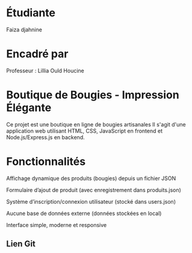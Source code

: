 
 # Étudiante 
  Faiza djahnine

# Encadré par
Professeur : Lillia Ould Houcine

#  Boutique de Bougies - Impression Élégante

Ce projet est une boutique en ligne de bougies artisanales
 Il s'agit d'une application web utilisant HTML, CSS, JavaScript en frontend et Node.js/Express.js en backend.

# Fonctionnalités
Affichage dynamique des produits (bougies) depuis un fichier JSON

Formulaire d’ajout de produit (avec enregistrement dans produits.json)

Système d’inscription/connexion utilisateur (stocké dans users.json)

Aucune base de données externe (données stockées en local)

Interface simple, moderne et responsive


##  Lien Git




